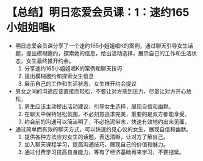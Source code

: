 # 【总结】明日恋爱会员课：1：速约165小姐姐唱k

-   明日恋爱会员课分享了一个速约165小姐姐唱K的案例，通过聊天引导女生话题，提出模糊邀约，探索她的信息，给出活动选择，展示自己的工作和生活状态，女生最终推开约会。 
    1.  分享速约165小姐姐唱K的案例和聊天技巧
    2.  提出模糊邀约和探索女生信息
    3.  展示自己的工作和生活状态，女生推开约会提议
-   男女之间的沟通应该直接而轻松，不要让对方感到压力，尽量让对方开心放松。
    1.  男生应该主动提出活动建议，引导女生选择，展现自信和幽默。
    2.  在聊天中保持轻松氛围，不必刻意追求完美，重要的是双方都能享受。
    3.  约会前的沟通可以简洁明了，不必拖泥带水，快速有效地约出来见面。
-   通过简单而有效的聊天方式，可以快速约见心仪的女生，展现自信和幽默。
    1.  提供各种方法应对女生的话题，表达清晰，让对方了解自己。
    2.  加入聊天课程学习，提高沟通技巧，展现自己的价值和魅力。
    3.  通过付费学习提高自身能力，等有了经济基础再来学习，不要拖延。
